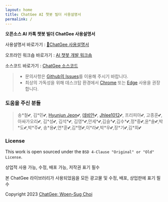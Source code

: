 ```yaml
---
layout: home
title: ChatGee AI 챗봇 빌더 사용설명서
permalink: /
---
```


**오픈소스 AI 카톡 챗봇 빌더 ChatGee 사용설명서**

사용설명서 바로가기 : [📖ChatGee 사용설명서](https://woensug-choi.github.io/ChatGee/Introduction.html)

오프라인 워크숍 바로가기 :
[AI 챗봇 개발 워크숍](https://synapply.com/workshop)

소스코드 바로가기 :
[ChatGee 소스코드](https://github.com/woensug-choi/ChatGee)

> * 문의사항은 [Github의 Issues](https://github.com/woensug-choi/ChatGee/issues)를 이용해 주시기 바랍니다.
> * 최상의 가독성을 위해 데스크탑 환경에서 [Chrome](https://www.google.com/chrome/) 또는 [Edge](https://www.microsoft.com/edge) 사용을 권장합니다.

### 도움을 주신 분들
> 송\*철💕, 김\*민💕, [Hyunjun Jeon](https://github.com/HyunjunJeon)💕, [데비안](https://github.com/NextLevelSuperComputing)💕, [Jhlee1012](https://github.com/Jhlee1012)💕, 프리피아💕, 고종훈💕, 아싸가오리💕, 김*성💕, 김석\*💕, 김영\*💕,안세\*💕,김슬\*💕,김수\*💕,정\*중💕,윤\*솔💕,박\*도💕,박\*주💕, 송\*용💕,연\*훈💕,김\*명💕,이\*라💕,박\*우💕,장\*기💕,김\*희💕

### License

This work is open sourced under the `BSD 4-Clause "Original" or "Old" License`.

상업적 사용 가능, 수정, 배포 가능, 저작권 표기 필수

본 ChatGee 라이브러리가 사용되었음을 모든 광고물 및 수정, 배포, 상업판에 표기 필수

Copyright 2023 [ChatGee; Woen-Sug Choi](https://woensug-choi.github.io)

